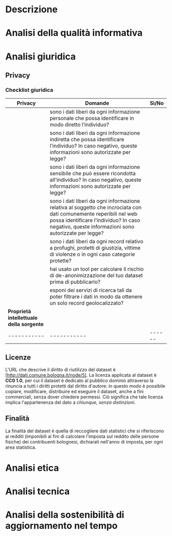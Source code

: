 # Descrizione
# Analisi della qualità informativa
## 
# Analisi giuridica
## Privacy
### Checklist giuridica
| **Privacy** | Domande | Sì/No |
| ----------- | --------| ------|
| | sono i dati liberi da ogni informazione                         personale che possa identificare in modo                        diretto l’individuo?| |
| | sono i dati liberi da ogni informazione indiretta che           possa identificare l’individuo? In caso negativo, queste        informazioni sono autorizzate per legge?| |
| | sono i dati liberi da ogni informazione sensibile che può essere ricondotta all’individuo? In caso negativo, queste informazioni sono autorizzate per legge? | |
| | sono i dati liberi da ogni informazione relativa al soggetto che incrociata con dati comunemente reperibili nel web possa identificare l’individuo? In caso negativo, queste informazioni sono autorizzate per legge? | |
| | sono i dati liberi da ogni record relativo a profughi, protetti di giustizia, vittime di violenze o in ogni caso categorie protette? | |
| | hai usato un tool per calcolare il rischio di de-anonimizzazione del tuo dataset prima di pubblicarlo? | |
| | esponi dei servizi di ricerca tali da poter filtrare i dati in modo da ottenere un solo record geolocalizzato? | |
| **Proprietà intellettuale della sorgente** | | |
| ----------- | ----------- | ------ |
## Licenze
L'URL che descrive il diritto di riutilizzo del dataset è [http://dati.comune.bologna.it/node/5]. La licenza applicata al dataset è **CC0 1.0**, per cui il dataset è dedicato al pubblico dominio attraverso la rinuncia a tutti i diritti protetti dal diritto d'autore: in questo modo è possibile copiare, modificare, distribuire ed eseguire il dataset, anche a fini commerciali, senza dover chiedere permessi. Ciò significa che tale licenza implica l'appartenenza del dato a *chiunque, senza distinzioni*.
## Finalità
La finalità del dataset è quella di reccogliere dati statistici che si riferiscono ai redditi (imponibili ai fini di calcolare l'imposta sul reddito delle persone fisiche) dei contribuenti bolognesi, dichiarati nell'anno di imposta, per ogni area statistica.

# Analisi etica
# Analisi tecnica
# Analisi della sostenibilità di aggiornamento nel tempo
